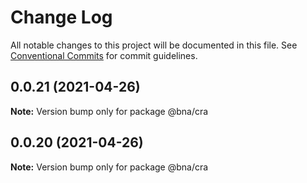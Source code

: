 # Change Log

All notable changes to this project will be documented in this file.
See [Conventional Commits](https://conventionalcommits.org) for commit guidelines.

## 0.0.21 (2021-04-26)

**Note:** Version bump only for package @bna/cra





## 0.0.20 (2021-04-26)

**Note:** Version bump only for package @bna/cra
